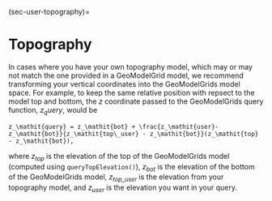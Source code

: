(sec-user-topography)=
# Topography

In cases where you have your own topography model, which may or may not match the one provided in a GeoModelGrid model, we recommend transforming your vertical coordinates into the GeoModelGrids model space.
For example, to keep the same relative position with repsect to the model top and bottom, the $z$ coordinate passed to the GeoModelGrids query function, $z_query$, would be

```{math}
z_\mathit{query} = z_\mathit{bot} + \frac{z_\mathit{user}-z_\mathit{bot}}{z_\mathit{top\_user} - z_\mathit{bot}}(z_\mathit{top} - z_\mathit{bot}),
```

where $z_\mathit{top}$ is the elevation of the top of the GeoModelGrids model (computed using `queryTopElevation()`), $z_\mathit{bot}$ is the elevation of the bottom of the GeoModelGrids model, $z_\mathit{top\_user}$ is the elevation from your topography model, and $z_\mathit{user}$ is the elevation you want in your query.
